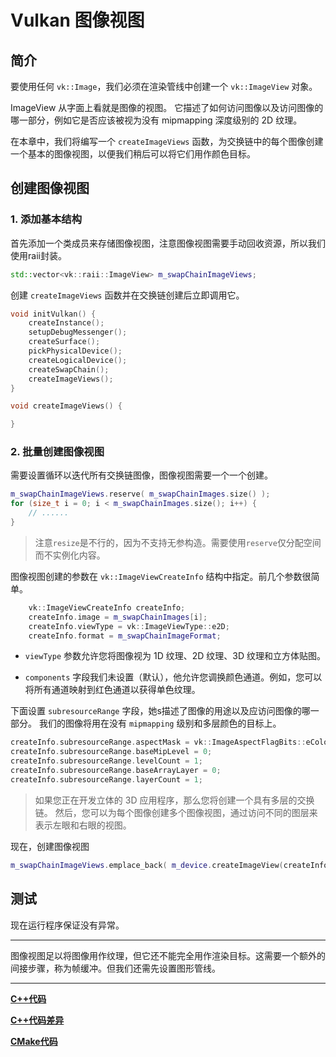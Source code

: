 # Vulkan 图像视图

## 简介

要使用任何 `vk::Image`，我们必须在渲染管线中创建一个 `vk::ImageView` 对象。

ImageView 从字面上看就是图像的视图。
它描述了如何访问图像以及访问图像的哪一部分，例如它是否应该被视为没有 mipmapping 深度级别的 2D 纹理。

在本章中，我们将编写一个 `createImageViews` 函数，为交换链中的每个图像创建一个基本的图像视图，以便我们稍后可以将它们用作颜色目标。

## 创建图像视图

### 1. 添加基本结构

首先添加一个类成员来存储图像视图，注意图像视图需要手动回收资源，所以我们使用raii封装。

```cpp
std::vector<vk::raii::ImageView> m_swapChainImageViews;
```

创建 `createImageViews` 函数并在交换链创建后立即调用它。

```cpp
void initVulkan() {
    createInstance();
    setupDebugMessenger();
    createSurface();
    pickPhysicalDevice();
    createLogicalDevice();
    createSwapChain();
    createImageViews();
}

void createImageViews() {

}
```

### 2. 批量创建图像视图

需要设置循环以迭代所有交换链图像，图像视图需要一个一个创建。

```cpp
m_swapChainImageViews.reserve( m_swapChainImages.size() );
for (size_t i = 0; i < m_swapChainImages.size(); i++) {
    // ......
}
```

> 注意`resize`是不行的，因为不支持无参构造。需要使用`reserve`仅分配空间而不实例化内容。

图像视图创建的参数在 `vk::ImageViewCreateInfo` 结构中指定。前几个参数很简单。

```cpp
    vk::ImageViewCreateInfo createInfo;
    createInfo.image = m_swapChainImages[i];
    createInfo.viewType = vk::ImageViewType::e2D;
    createInfo.format = m_swapChainImageFormat;
```

- `viewType` 参数允许您将图像视为 1D 纹理、2D 纹理、3D 纹理和立方体贴图。

- `components` 字段我们未设置（默认），他允许您调换颜色通道。例如，您可以将所有通道映射到红色通道以获得单色纹理。

下面设置 `subresourceRange` 字段，她s描述了图像的用途以及应访问图像的哪一部分。
我们的图像将用在没有 `mipmapping` 级别和多层颜色的目标上。

```cpp
createInfo.subresourceRange.aspectMask = vk::ImageAspectFlagBits::eColor;
createInfo.subresourceRange.baseMipLevel = 0;
createInfo.subresourceRange.levelCount = 1;
createInfo.subresourceRange.baseArrayLayer = 0;
createInfo.subresourceRange.layerCount = 1;
```

> 如果您正在开发立体的 3D 应用程序，那么您将创建一个具有多层的交换链。
> 然后，您可以为每个图像创建多个图像视图，通过访问不同的图层来表示左眼和右眼的视图。

现在，创建图像视图

```cpp
m_swapChainImageViews.emplace_back( m_device.createImageView(createInfo) );
```
## 测试

现在运行程序保证没有异常。

---

图像视图足以将图像用作纹理，但它还不能完全用作渲染目标。这需要一个额外的间接步骤，称为帧缓冲。但我们还需先设置图形管线。

---

**[C++代码](../codes/0112_imageview/main.cpp)**

**[C++代码差异](../codes/0112_imageview/main.diff)**

**[CMake代码](../codes/0100_base/CMakeLists.txt)**
